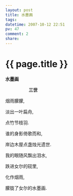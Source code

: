 ```yaml
---
layout: post
title: 水墨画
tags: 
datetime: 2007-10-12 22:51
pv: 47
comment: 2
share: 
---
```


{{ page.title }}
================

 <p><strong>水墨画</strong></p><p><strong>&nbsp;&nbsp;&nbsp;&nbsp;&nbsp;&nbsp;&nbsp;&nbsp;&nbsp;&nbsp;&nbsp;&nbsp;&nbsp;&nbsp;&nbsp;&nbsp;&nbsp;&nbsp;&nbsp;&nbsp;&nbsp; 三世</strong></p><p>烟雨朦朦, </p><p>淡出一叶扁舟, </p><p>点竹节枝羽. </p><p>谁的身影倚歌而和, </p><p>岸边木屋点盏烛光遗世. </p><p>我的眼随风飘出泪水,</p><p>跌进女尔的砚里,</p><p>化作烟雨, </p><p>朦胧了女尔的水墨画.</p> 

